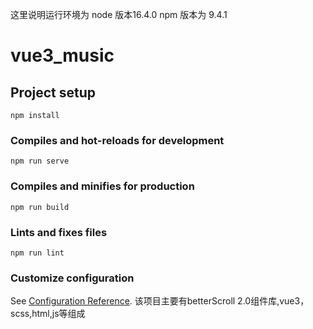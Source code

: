 
这里说明运行环境为 node 版本16.4.0 npm 版本为 9.4.1


# vue3_music

## Project setup
```
npm install
```

### Compiles and hot-reloads for development
```
npm run serve
```

### Compiles and minifies for production
```
npm run build
```

### Lints and fixes files
```
npm run lint
```

### Customize configuration
See [Configuration Reference](https://cli.vuejs.org/config/).
该项目主要有betterScroll 2.0组件库,vue3，scss,html,js等组成
